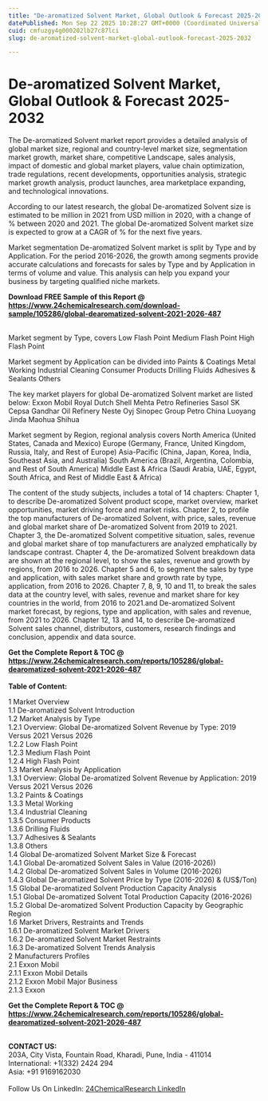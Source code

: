 ```yaml
---
title: "De-aromatized Solvent Market, Global Outlook & Forecast 2025-2032"
datePublished: Mon Sep 22 2025 10:28:27 GMT+0000 (Coordinated Universal Time)
cuid: cmfuzgy4g000202lb27c87lci
slug: de-aromatized-solvent-market-global-outlook-forecast-2025-2032

---
```


# De-aromatized Solvent Market, Global Outlook & Forecast 2025-2032

<p>The De-aromatized Solvent market report provides a detailed analysis of global market size, regional and country-level market size, segmentation market growth, market share, competitive Landscape, sales analysis, impact of domestic and global market players, value chain optimization, trade regulations, recent developments, opportunities analysis, strategic market growth analysis, product launches, area marketplace expanding, and technological innovations.</p><p>
According to our latest research, the global De-aromatized Solvent size is estimated to be  million in 2021 from USD  million in 2020, with a change of  % between 2020 and 2021. The global De-aromatized Solvent market size is expected to grow at a CAGR of  % for the next five years.</p><p>
Market segmentation
De-aromatized Solvent market is split by Type and by Application. For the period 2016-2026, the growth among segments provide accurate calculations and forecasts for sales by Type and by Application in terms of volume and value. This analysis can help you expand your business by targeting qualified niche markets.</p><div><b>Download FREE Sample of this Report @ 
            <a href="https://www.24chemicalresearch.com/download-sample/105286/global-dearomatized-solvent-2021-2026-487">
            https://www.24chemicalresearch.com/download-sample/105286/global-dearomatized-solvent-2021-2026-487</a></b></div><br><p>
Market segment by Type, covers
    Low Flash Point
    Medium Flash Point
    High Flash Point</p><p>
Market segment by Application can be divided into
    Paints &amp; Coatings
    Metal Working
    Industrial Cleaning
    Consumer Products
    Drilling Fluids
    Adhesives &amp; Sealants
    Others</p><p>
The key market players for global De-aromatized Solvent market are listed below:
    Exxon Mobil
    Royal Dutch Shell
    Mehta Petro Refineries
    Sasol
    SK
    Cepsa
    Gandhar Oil Refinery
    Neste Oyj
    Sinopec Group
    Petro China
    Luoyang Jinda
    Maohua Shihua</p><p>
Market segment by Region, regional analysis covers
    North America (United States, Canada and Mexico)
    Europe (Germany, France, United Kingdom, Russia, Italy, and Rest of Europe)
    Asia-Pacific (China, Japan, Korea, India, Southeast Asia, and Australia)
    South America (Brazil, Argentina, Colombia, and Rest of South America)
    Middle East &amp; Africa (Saudi Arabia, UAE, Egypt, South Africa, and Rest of Middle East &amp; Africa)</p><p>
The content of the study subjects, includes a total of 14 chapters:
Chapter 1, to describe De-aromatized Solvent product scope, market overview, market opportunities, market driving force and market risks.
Chapter 2, to profile the top manufacturers of De-aromatized Solvent, with price, sales, revenue and global market share of De-aromatized Solvent from 2019 to 2021.
Chapter 3, the De-aromatized Solvent competitive situation, sales, revenue and global market share of top manufacturers are analyzed emphatically by landscape contrast.
Chapter 4, the De-aromatized Solvent breakdown data are shown at the regional level, to show the sales, revenue and growth by regions, from 2016 to 2026.
Chapter 5 and 6, to segment the sales by type and application, with sales market share and growth rate by type, application, from 2016 to 2026.
Chapter 7, 8, 9, 10 and 11, to break the sales data at the country level, with sales, revenue and market share for key countries in the world, from 2016 to 2021.and De-aromatized Solvent market forecast, by regions, type and application, with sales and revenue, from 2021 to 2026.
Chapter 12, 13 and 14, to describe De-aromatized Solvent sales channel, distributors, customers, research findings and conclusion, appendix and data source.
</p>

<div><b>Get the Complete Report & TOC @ 
            <a href="https://www.24chemicalresearch.com/reports/105286/global-dearomatized-solvent-2021-2026-487">
            https://www.24chemicalresearch.com/reports/105286/global-dearomatized-solvent-2021-2026-487</a></b></div><br>
            <b>Table of Content:</b><p>1 Market Overview<br />
    1.1 De-aromatized Solvent Introduction<br />
    1.2 Market Analysis by Type<br />
        1.2.1 Overview: Global De-aromatized Solvent Revenue by Type: 2019 Versus 2021 Versus 2026<br />
        1.2.2 Low Flash Point<br />
        1.2.3 Medium Flash Point<br />
        1.2.4 High Flash Point<br />
    1.3 Market Analysis by Application<br />
        1.3.1 Overview: Global De-aromatized Solvent Revenue by Application: 2019 Versus 2021 Versus 2026<br />
        1.3.2 Paints & Coatings<br />
        1.3.3 Metal Working<br />
        1.3.4 Industrial Cleaning<br />
        1.3.5 Consumer Products<br />
        1.3.6 Drilling Fluids<br />
        1.3.7 Adhesives & Sealants<br />
        1.3.8 Others<br />
    1.4 Global De-aromatized Solvent Market Size & Forecast<br />
        1.4.1 Global De-aromatized Solvent Sales in Value (2016-2026))<br />
        1.4.2 Global De-aromatized Solvent Sales in Volume (2016-2026)<br />
        1.4.3 Global De-aromatized Solvent Price by Type (2016-2026) & (US$/Ton)<br />
    1.5 Global De-aromatized Solvent Production Capacity Analysis<br />
        1.5.1 Global De-aromatized Solvent Total Production Capacity (2016-2026)<br />
        1.5.2 Global De-aromatized Solvent Production Capacity by Geographic Region<br />
    1.6 Market Drivers, Restraints and Trends<br />
        1.6.1 De-aromatized Solvent Market Drivers<br />
        1.6.2 De-aromatized Solvent Market Restraints<br />
        1.6.3 De-aromatized Solvent Trends Analysis<br />
2 Manufacturers Profiles<br />
    2.1 Exxon Mobil<br />
        2.1.1 Exxon Mobil Details<br />
        2.1.2 Exxon Mobil Major Business<br />
        2.1.3 Exxon </p>

<div><b>Get the Complete Report & TOC @ 
            <a href="https://www.24chemicalresearch.com/reports/105286/global-dearomatized-solvent-2021-2026-487">
            https://www.24chemicalresearch.com/reports/105286/global-dearomatized-solvent-2021-2026-487</a></b></div><br>

<b>CONTACT US:</b><br>
            203A, City Vista, Fountain Road, Kharadi, Pune, India - 411014<br>
            International: +1(332) 2424 294<br>
            Asia: +91 9169162030 <br><br>
            Follow Us On LinkedIn: <a href="https://www.linkedin.com/company/24chemicalresearch/">24ChemicalResearch LinkedIn</a>